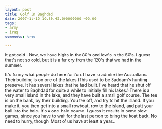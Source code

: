 ```yaml
---
layout: post
title: Golf in Baghdad
date: 2007-11-15 16:29:45.000000000 -06:00
tags:
- army
- iraq 
comments: true

---
```

<p>It got cold . Now, we have highs in the 80's and low's in the 50's. I guess that's not so cold, but it is a far cry from the 120's that we had in the summer.</p>
<p>It's funny what people do here for fun. I have to admire the Australians. Their building is on one of the lakes (This used to be Saddam's hunting preserve. It has several lakes that he had built. I've heard that he shut off the water to Baghdad for quite a while to initially fill his lakes.) There is a very small island in the lake, and they have built a small golf course. The tee is on the bank, by their building. You tee off, and try to hit the island. If you make it, you then get into a small rowboat, row to the island, and putt your ball into the hole. It's a one-hole course. I guess it results in some slow games, since you have to wait for the last person to bring the boat back. No need to hurry, though. Most of us have at least a year...</p>
